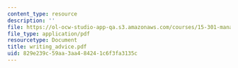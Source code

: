 ```yaml
---
content_type: resource
description: ''
file: https://ol-ocw-studio-app-qa.s3.amazonaws.com/courses/15-301-managerial-psychology-laboratory-fall-2004/829e239c59aa3aa484241c6f3fa3135c_writing_advice.pdf
file_type: application/pdf
resourcetype: Document
title: writing_advice.pdf
uid: 829e239c-59aa-3aa4-8424-1c6f3fa3135c
---
```

